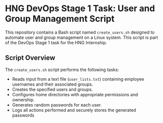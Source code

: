 # HNG DevOps Stage 1 Task: User and Group Management Script 
This repository contains a Bash script named `create_users.sh` designed to automate user and group management on a Linux system. This script is part of the DevOps Stage 1 task for the HNG Internship.
 ## Script Overview
 The `create_users.sh` script performs the following tasks:
 - Reads input from a text file (`user_lists.txt`) containing employee usernames and their associated groups.
 - Creates the specified users and groups.
 - Configures home directories with appropriate permissions and ownership.
 - Generates random passwords for each user.
 - Logs all actions performed and securely stores the generated passwords


 



 







